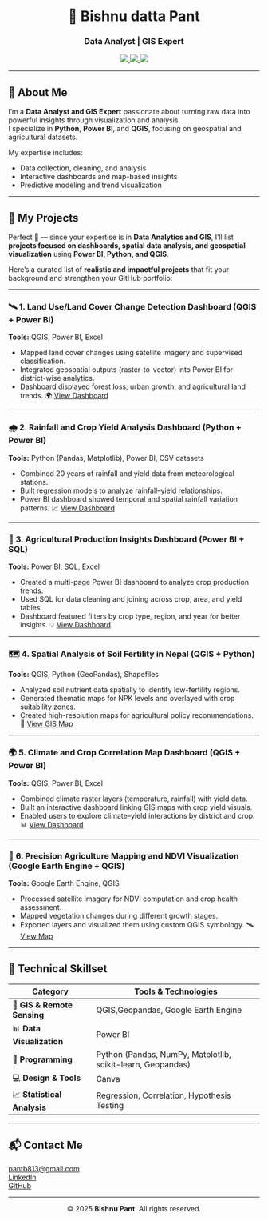 <h1 align="center">💼 Bishnu datta Pant</h1>
<h3 align="center">Data Analyst | GIS Expert</h3>

<p align="center">
  <a href="https://www.linkedin.com/in/contactbishnupant" target="_blank" title="LinkedIn">
    <img src="https://img.shields.io/badge/LinkedIn-blue?style=flat&logo=linkedin&logoColor=white" />
  </a>
  <a href="https://github.com/Bishnu324" target="_blank" title="GitHub">
    <img src="https://img.shields.io/badge/GitHub-000?style=flat&logo=github&logoColor=white" />
  </a>
  <a href="mailto:pantb813@gmail.com" title="Email">
    <img src="https://img.shields.io/badge/Email-D14836?style=flat&logo=gmail&logoColor=white" />
  </a>
</p>

---

## 👋 About Me
I’m a **Data Analyst and GIS Expert** passionate about turning raw data into powerful insights through visualization and analysis.  
I specialize in **Python**, **Power BI**, and **QGIS**, focusing on geospatial and agricultural datasets.

My expertise includes:
- Data collection, cleaning, and analysis  
- Interactive dashboards and map-based insights  
- Predictive modeling and trend visualization  

---

## 🧠 My Projects  

Perfect 🎯 — since your expertise is in **Data Analytics and GIS**, I’ll list **projects focused on dashboards, spatial data analysis, and geospatial visualization** using **Power BI, Python, and QGIS**.

Here’s a curated list of **realistic and impactful projects** that fit your background and strengthen your GitHub portfolio:

---

### 🛰️ **1. Land Use/Land Cover Change Detection Dashboard (QGIS + Power BI)**

**Tools:** QGIS, Power BI, Excel

* Mapped land cover changes using satellite imagery and supervised classification.
* Integrated geospatial outputs (raster-to-vector) into Power BI for district-wise analytics.
* Dashboard displayed forest loss, urban growth, and agricultural land trends.
  🌍 [View Dashboard](#)

---

### 🌧️ **2. Rainfall and Crop Yield Analysis Dashboard (Python + Power BI)**

**Tools:** Python (Pandas, Matplotlib), Power BI, CSV datasets

* Combined 20 years of rainfall and yield data from meteorological stations.
* Built regression models to analyze rainfall–yield relationships.
* Power BI dashboard showed temporal and spatial rainfall variation patterns.
  📈 [View Dashboard](#)

---

### 🌾 **3. Agricultural Production Insights Dashboard (Power BI + SQL)**

**Tools:** Power BI, SQL, Excel

* Created a multi-page Power BI dashboard to analyze crop production trends.
* Used SQL for data cleaning and joining across crop, area, and yield tables.
* Dashboard featured filters by crop type, region, and year for better insights.
  💡 [View Dashboard](#)

---

### 🗺️ **4. Spatial Analysis of Soil Fertility in Nepal (QGIS + Python)**

**Tools:** QGIS, Python (GeoPandas), Shapefiles

* Analyzed soil nutrient data spatially to identify low-fertility regions.
* Generated thematic maps for NPK levels and overlayed with crop suitability zones.
* Created high-resolution maps for agricultural policy recommendations.
  🧭 [View GIS Map](#)

---

### 🌍 **5. Climate and Crop Correlation Map Dashboard (QGIS + Power BI)**

**Tools:** QGIS, Power BI, Excel

* Combined climate raster layers (temperature, rainfall) with yield data.
* Built an interactive dashboard linking GIS maps with crop yield visuals.
* Enabled users to explore climate–yield interactions by district and crop.
  📊 [View Dashboard](#)

---

### 🚜 **6. Precision Agriculture Mapping and NDVI Visualization (Google Earth Engine + QGIS)**

**Tools:** Google Earth Engine, QGIS

* Processed satellite imagery for NDVI computation and crop health assessment.
* Mapped vegetation changes during different growth stages.
* Exported layers and visualized them using custom QGIS symbology.
  🛰️ [View Map](#)

---

## 🧰 Technical Skillset  

| **Category** | **Tools & Technologies** |
|---------------|--------------------------|
| 🧭 **GIS & Remote Sensing** | QGIS,Geopandas, Google Earth Engine |
| 📊 **Data Visualization** | Power BI|
| 🐍 **Programming** | Python (Pandas, NumPy, Matplotlib, scikit-learn, Geopandas) |
| 💻 **Design & Tools** | Canva |
| 📈 **Statistical Analysis** | Regression, Correlation, Hypothesis Testing |

---

## 📬 Contact Me  

<p>
  <a href="mailto:pantb813@gmail.com"><i class="fas fa-envelope"></i> pantb813@gmail.com</a><br>
  <a href="https://www.linkedin.com/in/contactbishnupant"><i class="fab fa-linkedin"></i> LinkedIn</a><br>
  <a href="https://github.com/Bishnu324"><i class="fab fa-github"></i> GitHub</a>
</p>

---

<p align="center">© 2025 <strong>Bishnu Pant</strong>. All rights reserved.</p>
